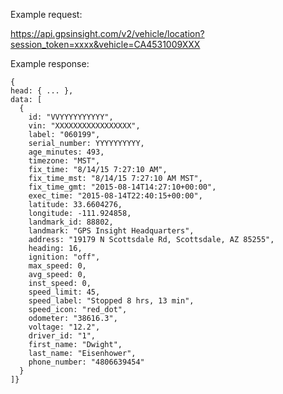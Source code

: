 Example request:

https://api.gpsinsight.com/v2/vehicle/location?session_token=xxxx&vehicle=CA4531009XXX


Example response: 

    {
    head: { ... },
    data: [
      {
        id: "VVYYYYYYYYYY",
        vin: "XXXXXXXXXXXXXXXXX",
        label: "060199",
        serial_number: YYYYYYYYYY,
        age_minutes: 493,
        timezone: "MST",
        fix_time: "8/14/15 7:27:10 AM",
        fix_time_mst: "8/14/15 7:27:10 AM MST",
        fix_time_gmt: "2015-08-14T14:27:10+00:00",
        exec_time: "2015-08-14T22:40:15+00:00",
        latitude: 33.6604276,
        longitude: -111.924858,
        landmark_id: 88802,
        landmark: "GPS Insight Headquarters",
        address: "19179 N Scottsdale Rd, Scottsdale, AZ 85255",
        heading: 16,
        ignition: "off",
        max_speed: 0,
        avg_speed: 0,
        inst_speed: 0,
        speed_limit: 45,
        speed_label: "Stopped 8 hrs, 13 min",
        speed_icon: "red_dot",
        odometer: "38616.3",
        voltage: "12.2",
        driver_id: "1",
        first_name: "Dwight",
        last_name: "Eisenhower",
        phone_number: "4806639454"
      }
    ]}
